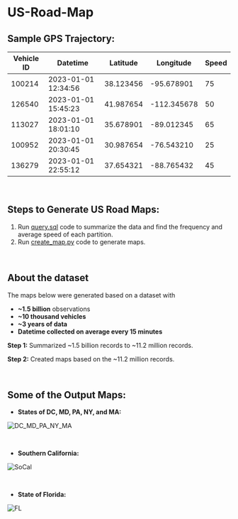 # US-Road-Map

## Sample GPS Trajectory:

| Vehicle ID | Datetime            | Latitude       | Longitude       | Speed |
|------------|---------------------|----------------|-----------------|-------|
|   100214   | 2023-01-01 12:34:56 | 38.123456      | -95.678901      |  75   |
|   126540   | 2023-01-01 15:45:23 | 41.987654      | -112.345678     |  50   |
|   113027   | 2023-01-01 18:01:10 | 35.678901      | -89.012345      |  65   |
|   100952   | 2023-01-01 20:30:45 | 30.987654      | -76.543210      |  25   |
|   136279   | 2023-01-01 22:55:12 | 37.654321      | -88.765432      |  45   |

<br>

## Steps to Generate US Road Maps:

1. Run [query.sql](query.sql) code to summarize the data and find the frequency and average speed of each partition.
2. Run [create_map.py](create_map.py) code to generate maps.

<br>

## About the dataset
The maps below were generated based on a dataset with 
- **~1.5 billion** observations
- **~10 thousand vehicles**
- **~3 years of data**
- **Datetime collected on average every 15 minutes**

**Step 1:** Summarized ~1.5 billion records to ~11.2 million records.

**Step 2:** Created maps based on the ~11.2 million records.

<br>

## Some of the Output Maps:

- **States of DC, MD, PA, NY, and MA:**

![DC_MD_PA_NY_MA](https://github.com/malamdar90/US-Road-Map/assets/87002822/0c4ea967-4c5e-471f-aa00-3b5ed2223525)

<br>

- **Southern California:**

![SoCal](https://github.com/malamdar90/US-Road-Map/assets/87002822/1056a0f2-24d7-49a2-8760-fd5ad8e652be)

<br>

- **State of Florida:**

![FL](https://github.com/malamdar90/US-Road-Map/assets/87002822/fb86c3a8-a919-4169-a69f-41eadf8da944)
